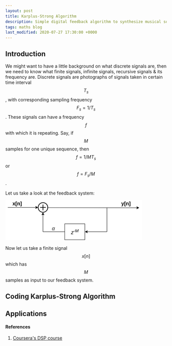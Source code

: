 ```yaml
---
layout: post
title: Karplus-Strong Algorithm
description: Simple digital feedback algorithm to synthesize musical sounds
tags: maths blog
last_modified: 2020-07-27 17:30:00 +0000
---
```


## Introduction
We might want to have a little background on what discrete signals are, then we need to know what finite signals, infinite signals, recursive signals & its frequency are. Discrete signals are photographs of signals taken in certain time interval $$T_s$$, with corresponding sampling frequency $$F_s = 1 / T_s$$. These signals can have a frequency $$f$$ with which it is repeating. Say, if $$M$$ samples for one unique sequence, then $$f = 1 / M T_s$$ or $$f = F_s / M$$.

Let us take a look at the feedback system:

![Karplus-Strong-Feedback-System](/public/images/Karplus-Strong-digital-feedback.png)

Now let us take a finite signal $$x[n]$$ which has $$M$$ samples as input to our feedback system.

## Coding Karplus-Strong Algorithm


## Applications


#### References
1. [Coursera's DSP course](https://www.coursera.org/learn/dsp/home/welcome)
